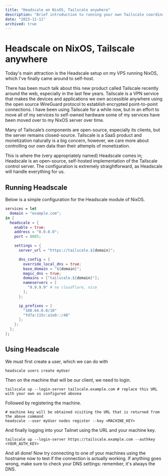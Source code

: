 ```yaml
---
title: "Headscale on NixOS, Tailscale anywhere"
description: "Brief introduction to running your own Tailscale coordination server, Headscale"
date: "2023-11-11"
archived: true
---
```


# Headscale on NixOS, Tailscale anywhere

Today's main attraction is the Headscale setup on my VPS running NixOS, which
I've finally came around to self-host.

There has been much talk about this new product called Tailscale recently around
the web, especially in the last few years. Tailscale is a VPN service that makes
the devices and applications we own accessible anywhere using the open source
WireGuard protocol to establish encrypted point-to-point connections. I have
been using Tailscale for a while now, but in an effort to move all of my
services to self-owned hardware some of my services have been moved over to my
NixOS server over time.

Many of Tailscale’s components are open-source, especially its clients, but the
server remains closed-source. Tailscale is a SaaS product and monetization
naturally is a big concern, however, we care more about controlling our own data
than their attempts of monetization.

This is where the (very appropriately named) Headscale comes in; Headscale is an
open-source, self-hosted implementation of the Tailscale control server. The
configuration is extremely straightforward, as Headscale will handle everything
for us.

## Running Headscale

Below is a simple configuration for the Headscale module of NixOS.

```nix
services = let
  domain = "example.com";
in {
  headscale = {
    enable = true;
    address = "0.0.0.0";
    port = 8085;

    settings = {
      server_url = "https://tailscale.${domain}";

      dns_config = {
        override_local_dns = true;
        base_domain = "${domain}";
        magic_dns = true;
        domains = ["tailscale.${domain}"];
        nameservers = [
          "9.9.9.9" # no cloudflare, nice
        ];
      };

      ip_prefixes = [
        "100.64.0.0/10"
        "fd7a:115c:a1e0::/48"
      ];
    };
  };
};
```

## Using Headscale

We must first create a user, which we can do with

```console
headscale users create myUser
```

Then on the machine that will be our client, we need to login.

```console
tailscale up --login-server tailscale.example.com # replace this URL with your own as configured abovea
```

Followed by registering the machine.

```console
# machine key will be obtained visiting the URL that is returned from the above command
headscale --user myUser nodes register --key <MACHINE_KEY>
```

And finally logging into your Tailnet using the URL and your machine key.

```console
tailscale up --login-server https://tailscale.example.com --authkey <YOUR_AUTH_KEY>
```

And all done! Now try connecting to one of your machines using the hostname now
to test if the connection is actually working. If anything goes wrong, make sure
to check your DNS settings: remember, it's always the DNS.

